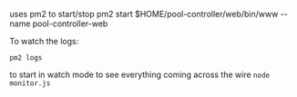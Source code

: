 uses pm2 to start/stop
pm2 start $HOME/pool-controller/web/bin/www --name pool-controller-web


To watch the logs: 
```
pm2 logs
```

to start in watch mode to see everything coming across the wire
```node monitor.js```
